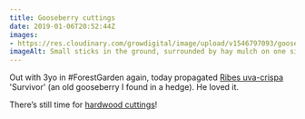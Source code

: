 ```yaml
---
title: Gooseberry cuttings
date: 2019-01-06T20:52:44Z
images: 
- https://res.cloudinary.com/growdigital/image/upload/v1546797093/gooseberry-7C755D00.jpg
imageAlt: Small sticks in the ground, surrounded by hay mulch on one side, sheet mulch on the other
---
```


Out with 3yo in #ForestGarden again, today propagated [Ribes uva-crispa](https://pfaf.org/user/plant.aspx?latinname=Ribes+uva-crispa) 'Survivor' (an old gooseberry I found in a hedge). He loved it.

There’s still time for [hardwood cuttings](https://www.forestgarden.wales/blog/when-is-the-best-time-for-hardwood-cuttings/)!
